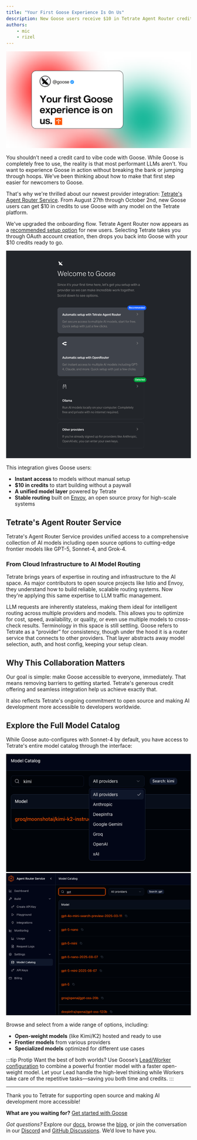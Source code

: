 ```yaml
---
title: "Your First Goose Experience Is On Us"
description: New Goose users receive $10 in Tetrate Agent Router credits for instant access to multiple models including GPT-5 and Sonnet-4.
authors: 
    - mic
    - rizel
---
```


![](tetrate-header.png)

 You shouldn’t need a credit card to vibe code with Goose. While Goose is completely free to use, the reality is that most performant LLMs aren't. You want to experience Goose in action without breaking the bank or jumping through hoops. We've been thinking about how to make that first step easier for newcomers to Goose.

That's why we're thrilled about our newest provider integration: [Tetrate's Agent Router Service](https://router.tetrate.ai). From August 27th through October 2nd, new Goose users can get $10 in credits to use Goose with any model on the Tetrate platform.

<!--truncate-->

We've upgraded the onboarding flow. Tetrate Agent Router now appears as a [recommended setup option](/docs/getting-started/installation#set-llm-provider) for new users. Selecting Tetrate takes you through OAuth account creation, then drops you back into Goose with your $10 credits ready to go.

![fresh install](welcome.png)


This integration gives Goose users:
* **Instant access** to models without manual setup
* **$10 in credits** to start building without a paywall
* **A unified model layer** powered by Tetrate
* **Stable routing** built on [Envoy](https://www.envoyproxy.io/), an open source proxy for high-scale systems


## Tetrate's Agent Router Service

Tetrate's Agent Router Service provides unified access to a comprehensive collection of AI models including open source options to cutting-edge frontier models like GPT-5, Sonnet-4, and Grok-4.

### From Cloud Infrastructure to AI Model Routing

Tetrate brings years of expertise in routing and infrastructure to the AI space. As major contributors to open source projects like Istio and Envoy, they understand how to build reliable, scalable routing systems. Now they're applying this same expertise to LLM traffic management.

LLM requests are inherently stateless, making them ideal for intelligent routing across multiple providers and models. This allows you to optimize for cost, speed, availability, or quality, or even use multiple models to cross-check results. Terminology in this space is still settling. Goose refers to Tetrate as a “provider” for consistency, though under the hood it is a router service that connects to other providers. That layer abstracts away model selection, auth, and host config, keeping your setup clean.

## Why This Collaboration Matters

Our goal is simple: make Goose accessible to everyone, immediately. That means removing barriers to getting started. Tetrate's generous credit offering and seamless integration help us achieve exactly that.

It also reflects Tetrate's ongoing commitment to open source and making AI development more accessible to developers worldwide.

## Explore the Full Model Catalog

While Goose auto-configures with Sonnet-4 by default, you have access to Tetrate's entire model catalog through the interface:

![providers](providers.png)
![gpt5](gpt5.png)

Browse and select from a wide range of options, including:
- **Open-weight models** (like Kimi/K2) hosted and ready to use
- **Frontier models** from various providers
- **Specialized models** optimized for different use cases

:::tip Protip 
 Want the best of both worlds? Use Goose’s [Lead/Worker configuration](/docs/tutorials/lead-worker) to combine a powerful frontier model with a faster open-weight model. Let your Lead handle the high-level thinking while Workers take care of the repetitive tasks—saving you both time and credits.
:::

---

Thank you to Tetrate for supporting open source and making AI development more accessible!

**What are you waiting for?** [Get started with Goose](/)

*Got questions?* Explore our [docs](/docs/category/guides), browse the [blog](/blog), or join the conversation in our [Discord](https://discord.gg/block-opensource) and [GitHub Discussions](https://github.com/block/goose/discussions). We’d love to have you.

<head>
  <meta property="og:title" content="Your First Goose Experience Is On Us" />
  <meta property="og:type" content="article" />
  <meta property="og:url" content="https://block.github.io/goose/blog/2025/08/25/get-started-for-free-with-tetrate" />
  <meta property="og:description" content="New Goose users receive $10 in Tetrate Agent Router credits for instant access to multiple models including GPT-5 and Sonnet-4." />
  <meta property="og:image" content="https://block.github.io/goose/assets/images/tetrate-header-9e2afbf5d1ce961d5f25547a7439c65f.png" />
  <meta name="twitter:card" content="summary_large_image" />
  <meta property="twitter:domain" content="block.github.io/goose" />
  <meta name="twitter:title" content="Your First Goose Experience Is On Us" />
  <meta name="twitter:description" content="New Goose users receive $10 in Tetrate Agent Router credits for instant access to multiple models including GPT-5 and Sonnet-4" />
  <meta name="twitter:image" content="https://block.github.io/goose/assets/images/tetrate-header-9e2afbf5d1ce961d5f25547a7439c65f.png" />
</head>